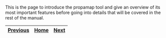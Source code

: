 This is the page to introduce the propamap tool and give an overview of its most important features before going into details that will be covered in the rest of the manual.


| [Previous](#prev) |    [Home](#home)  | [Next](#next) |
|-------------------|:-----------------:|--------------:|

